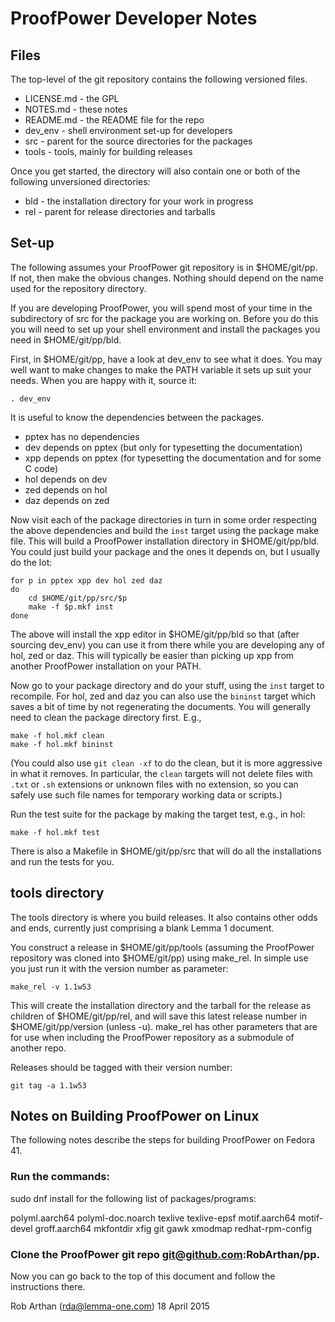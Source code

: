 # ProofPower Developer Notes

## Files

The  top-level of the git repository contains
the following versioned files.

- LICENSE.md - the GPL
- NOTES.md - these notes
- README.md - the README file for the repo
- dev_env - shell environment set-up for developers
- src - parent for the source directories for the packages
- tools - tools, mainly for building releases

Once you get started, the directory will also contain one or
both of the following unversioned directories:

- bld - the installation directory for your work in progress
- rel - parent for release directories and tarballs

## Set-up


The following assumes your ProofPower git repository is
in $HOME/git/pp. If not, then make the obvious changes.
Nothing should depend on the name used for the repository directory.

If you are developing ProofPower, you will spend most of your
time in the subdirectory of src for the package you are working
on. Before you do this you will need to set up your shell
environment and install the packages you need in $HOME/git/pp/bld.

First, in $HOME/git/pp, have a look at dev_env to see what it does.
You may well want to make changes to make the PATH variable
it sets up suit your needs. When you are happy with it, source it:

    . dev_env

It is useful to know the dependencies between the packages.

- pptex has no dependencies
- dev depends on pptex (but only for typesetting the documentation)
- xpp depends on pptex (for typesetting the documentation and for some C code)
- hol depends on dev
- zed depends on hol
- daz depends on zed

Now visit each of the package directories in turn in some order respecting the
above dependencies and build the `inst` target using the package make file.
This will build a ProofPower installation directory in $HOME/git/pp/bld. You
could just build your package and the ones it depends on, but I usually do the
lot:

    for p in pptex xpp dev hol zed daz
    do
        cd $HOME/git/pp/src/$p
        make -f $p.mkf inst
    done

The above will install the xpp editor in $HOME/git/pp/bld so that (after
sourcing dev_env) you can use it from there while you are developing any of
hol, zed or daz.  This will typically be easier than picking up xpp from
another ProofPower installation on your PATH.

Now go to your package directory and do your stuff, using the `inst` target to
recompile. For hol, zed and daz you can also use the `bininst` target which
saves a bit of time by not regenerating the documents. You will generally need
to clean the package directory first. E.g.,

    make -f hol.mkf clean
    make -f hol.mkf bininst

(You could also use `git clean -xf` to do the clean, but it is more aggressive
in what it removes. In particular, the `clean` targets will not delete files
with `.txt` or `.sh` extensions or unknown files with no extension, so you can
safely use such file names for temporary working data or scripts.)

Run the test suite for the package by making the target test, e.g., in hol:

    make -f hol.mkf test

There is also a Makefile in $HOME/git/pp/src that will do all the
installations and run the tests for you.

## tools directory

The tools directory is where you build releases. It also contains
other odds and ends, currently just comprising a blank Lemma 1 document.

You construct a release in $HOME/git/pp/tools (assuming the ProofPower
repository was cloned into $HOME/git/pp) using make_rel.
In simple use you just run it with the version number as parameter:

    make_rel -v 1.1w53

This will create the installation directory and the tarball for
the release as children of $HOME/git/pp/rel, and will save this latest
release number in $HOME/git/pp/version (unless -u).
make_rel has other parameters that are for use when including
the ProofPower repository as a submodule of another repo.

Releases should be tagged with their version number:

    git tag -a 1.1w53

## Notes on Building ProofPower on Linux

The following notes describe the steps for building ProofPower on Fedora 41.

### Run the commands:

sudo dnf install <package-or-program> for the following list of packages/programs:

polyml.aarch64
polyml-doc.noarch
texlive
texlive-epsf
motif.aarch64
motif-devel
groff.aarch64
mkfontdir
xfig
git
gawk
xmodmap
redhat-rpm-config

### Clone the ProofPower git repo git@github.com:RobArthan/pp.

Now you can go back to the top of this document and follow the instructions there.

Rob Arthan (rda@lemma-one.com) 18 April 2015
